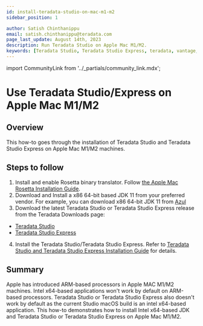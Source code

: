 ```yaml
---
id: install-teradata-studio-on-mac-m1-m2
sidebar_position: 1

author: Satish Chinthanippu
email: satish.chinthanippu@teradata.com
page_last_update: August 14th, 2023
description: Run Teradata Studio on Apple Mac M1/M2.
keywords: [Teradata Studio, Teradata Studio Express, teradata, vantage, Mac, Apple Mac, Apple Mac M1,Apple Mac M2, Arm based Processor.]
---
```


import CommunityLink from '../_partials/community_link.mdx';

# Use Teradata Studio/Express on Apple Mac M1/M2

## Overview

This how-to goes through the installation of Teradata Studio and Teradata Studio Express on Apple Mac M1/M2 machines.

## Steps to follow

1. Install and enable Rosetta binary translator. Follow [the Apple Mac Rosetta Installation Guide](https://support.apple.com/en-us/HT211861).
2. Download and Install a x86 64-bit based JDK 11 from your preferred vendor. For example, you can download x86 64-bit JDK 11 from [Azul](https://www.azul.com/downloads/?version=java-11-lts&os=macos&architecture=x86-64-bit&package=jdkGet)
3. Download the latest Teradata Studio or Teradata Studio Express release from the Teradata Downloads page:
* [Teradata Studio](https://downloads.teradata.com/download/tools/teradata-studio)
* [Teradata Studio Express](https://downloads.teradata.com/download/tools/teradata-studio-express)
4. Install the Teradata Studio/Teradata Studio Express. Refer to [Teradata Studio and Teradata Studio Express Installation Guide](./attachments/Studio-Express-InstallGuide.pdf) for details.

## Summary

Apple has introduced ARM-based processors in Apple MAC M1/M2 machines. Intel x64-based applications won't work by default on ARM-based processors. Teradata Studio or Teradata Studio Express also doesn't work by default as the current Studio macOS build is an intel x64-based application. This how-to demonstrates how to install Intel x64-based JDK and Teradata Studio or Teradata Studio Express on Apple Mac M1/M2.

<CommunityLink />